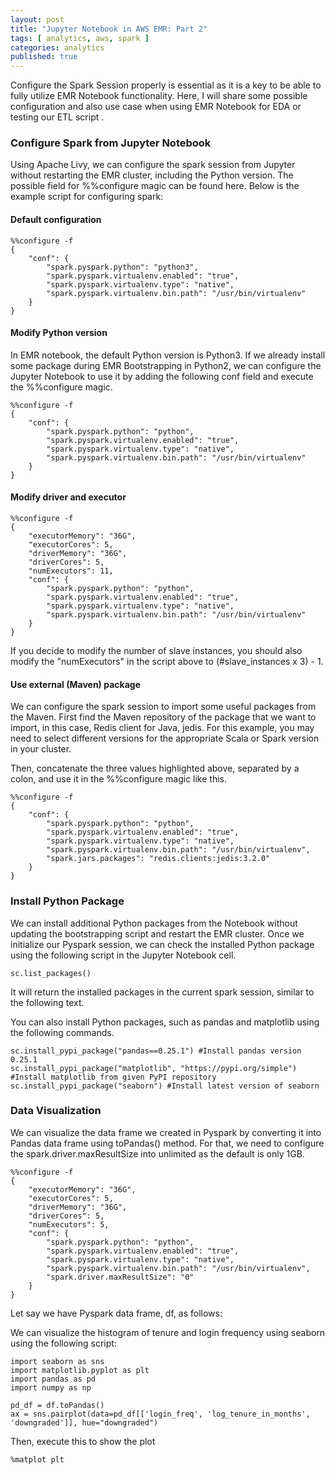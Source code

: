 ```yaml
---
layout: post
title: "Jupyter Notebook in AWS EMR: Part 2"
tags: [ analytics, aws, spark ]
categories: analytics
published: true
---
```


Configure the Spark Session properly is essential as it is a key to be able to fully utilize EMR Notebook functionality. Here, I will share some possible configuration and also use case when using EMR Notebook for EDA or testing our ETL script .

<!--more-->
### Configure Spark from Jupyter Notebook
Using Apache Livy, we can configure the spark session from Jupyter without restarting the EMR cluster, including the Python version.
The possible field for %%configure magic can be found here. Below is the example script for configuring spark:

#### Default configuration
<pre><code class="language-py">%%configure -f
{
    "conf": {
        "spark.pyspark.python": "python3",
        "spark.pyspark.virtualenv.enabled": "true",
        "spark.pyspark.virtualenv.type": "native",
        "spark.pyspark.virtualenv.bin.path": "/usr/bin/virtualenv"
    }
}</code></pre>
#### Modify Python version

In EMR notebook, the default Python version is Python3. If we already install some package during EMR Bootstrapping in Python2,
we can configure the Jupyter Notebook to use it by adding the following conf field and execute the %%configure magic.
<pre><code class="language-py">%%configure -f
{
    "conf": {
        "spark.pyspark.python": "python",
        "spark.pyspark.virtualenv.enabled": "true",
        "spark.pyspark.virtualenv.type": "native",
        "spark.pyspark.virtualenv.bin.path": "/usr/bin/virtualenv"
    }
}</code></pre>

#### Modify driver and executor
<pre><code class="language-py">%%configure -f
{
    "executorMemory": "36G",
    "executorCores": 5,
    "driverMemory": "36G",
    "driverCores": 5,
    "numExecutors": 11,
    "conf": {
        "spark.pyspark.python": "python",
        "spark.pyspark.virtualenv.enabled": "true",
        "spark.pyspark.virtualenv.type": "native",
        "spark.pyspark.virtualenv.bin.path": "/usr/bin/virtualenv"
    }
}</code></pre>

If you decide to modify the number of slave instances, you should also modify the "numExecutors" in the script above to (#slave_instances x 3) - 1.

#### Use external (Maven) package
We can configure the spark session to import some useful packages from the Maven.
First find the Maven repository of the package that we want to import, in this case, Redis client for Java, jedis.
For this example, you may need to select different versions for the appropriate Scala or Spark version in your cluster.

Then, concatenate the three values highlighted above, separated by a colon, and use it in the %%configure magic like this.
<pre><code class="language-py">%%configure -f
{
    "conf": {
        "spark.pyspark.python": "python",
        "spark.pyspark.virtualenv.enabled": "true",
        "spark.pyspark.virtualenv.type": "native",
        "spark.pyspark.virtualenv.bin.path": "/usr/bin/virtualenv",
        "spark.jars.packages": "redis.clients:jedis:3.2.0"
    }
}</code></pre>

### Install Python Package
We can install additional Python packages from the Notebook without updating the bootstrapping script and restart the EMR cluster.
Once we initialize our Pyspark session, we can check the installed Python package using the following script in the Jupyter Notebook cell.
<pre><code class="language-py">sc.list_packages()</code></pre>
It will return the installed packages in the current spark session, similar to the following text.



You can also install Python packages, such as pandas and matplotlib using the following commands.
<pre><code class="language-py">sc.install_pypi_package("pandas==0.25.1") #Install pandas version 0.25.1 
sc.install_pypi_package("matplotlib", "https://pypi.org/simple") #Install matplotlib from given PyPI repository
sc.install_pypi_package("seaborn") #Install latest version of seaborn</code></pre>

### Data Visualization

We can visualize the data frame we created in Pyspark by converting it into Pandas data frame using toPandas() method.
For that, we need to configure the spark.driver.maxResultSize into unlimited as the default is only 1GB.

<pre><code class="language-py">%%configure -f
{
    "executorMemory": "36G",
    "executorCores": 5,
    "driverMemory": "36G",
    "driverCores": 5,
    "numExecutors": 5,
    "conf": {
        "spark.pyspark.python": "python",
        "spark.pyspark.virtualenv.enabled": "true",
        "spark.pyspark.virtualenv.type": "native",
        "spark.pyspark.virtualenv.bin.path": "/usr/bin/virtualenv",
        "spark.driver.maxResultSize": "0"
    }
}</code></pre>

Let say we have Pyspark data frame, df, as follows:

We can visualize the histogram of tenure and login frequency using seaborn using the following script:
<pre><code class="language-py">import seaborn as sns
import matplotlib.pyplot as plt
import pandas as pd
import numpy as np

pd_df = df.toPandas()
ax = sns.pairplot(data=pd_df[['login_freq', 'log_tenure_in_months', 'downgraded']], hue="downgraded")
</code></pre>
Then, execute this to show the plot
<pre><code class="language-py">%matplot plt</code></pre>